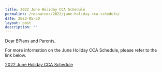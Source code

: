 ```yaml
---
title: 2022 June Holiday CCA Schedule
permalink: /resources/2022/june-holiday-cca-schedule/
date: 2022-05-30
layout: post
description: ""
---
```

Dear BPians and Parents,

For more information on the June Holiday CCA Schedule, please refer to the link below.

[2022 June Holiday CCA Schedule ](https://docs.google.com/spreadsheets/d/1VGg2j1jGVHQiuxJs6FFvadAtKhoIDXNn/edit#gid=51001775) 